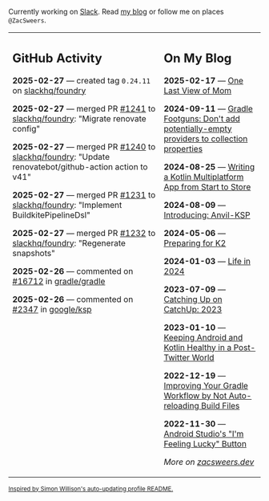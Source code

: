 Currently working on [Slack](https://slack.com/). Read [my blog](https://zacsweers.dev/) or follow me on places `@ZacSweers`.

<table><tr><td valign="top" width="60%">

## GitHub Activity
<!-- githubActivity starts -->
**2025-02-27** — created tag `0.24.11` on [slackhq/foundry](https://github.com/slackhq/foundry)

**2025-02-27** — merged PR [#1241](https://github.com/slackhq/foundry/pull/1241) to [slackhq/foundry](https://github.com/slackhq/foundry): "Migrate renovate config"

**2025-02-27** — merged PR [#1240](https://github.com/slackhq/foundry/pull/1240) to [slackhq/foundry](https://github.com/slackhq/foundry): "Update renovatebot/github-action action to v41"

**2025-02-27** — merged PR [#1231](https://github.com/slackhq/foundry/pull/1231) to [slackhq/foundry](https://github.com/slackhq/foundry): "Implement BuildkitePipelineDsl"

**2025-02-27** — merged PR [#1232](https://github.com/slackhq/foundry/pull/1232) to [slackhq/foundry](https://github.com/slackhq/foundry): "Regenerate snapshots"

**2025-02-26** — commented on [#16712](https://github.com/gradle/gradle/issues/16712#issuecomment-2686197922) in [gradle/gradle](https://github.com/gradle/gradle)

**2025-02-26** — commented on [#2347](https://github.com/google/ksp/issues/2347#issuecomment-2686104877) in [google/ksp](https://github.com/google/ksp)
<!-- githubActivity ends -->
</td><td valign="top" width="40%">

## On My Blog
<!-- blog starts -->
**2025-02-17** — [One Last View of Mom](https://www.zacsweers.dev/one-last-view-of-mom/)

**2024-09-11** — [Gradle Footguns: Don't add potentially-empty providers to collection properties](https://www.zacsweers.dev/gradle-footgun-adding-empty-providers-to-collection-properties/)

**2024-08-25** — [Writing a Kotlin Multiplatform App from Start to Store](https://www.zacsweers.dev/writing-a-kotlin-multiplatform-app-from-start-to-store/)

**2024-08-09** — [Introducing: Anvil-KSP](https://www.zacsweers.dev/introducing-anvil-ksp/)

**2024-05-06** — [Preparing for K2](https://www.zacsweers.dev/preparing-for-k2/)

**2024-01-03** — [Life in 2024](https://www.zacsweers.dev/life-in-2024/)

**2023-07-09** — [Catching Up on CatchUp: 2023](https://www.zacsweers.dev/catching-up-on-catchup-2023/)

**2023-01-10** — [Keeping Android and Kotlin Healthy in a Post-Twitter World](https://www.zacsweers.dev/keeping-android-healthy/)

**2022-12-19** — [Improving Your Gradle Workflow by Not Auto-reloading Build Files](https://www.zacsweers.dev/improving-your-workflow-by-not-auto-reloading-build-files/)

**2022-11-30** — [Android Studio's "I'm Feeling Lucky" Button](https://www.zacsweers.dev/android-studios-im-feeling-lucky-button/)
<!-- blog ends -->
_More on [zacsweers.dev](https://zacsweers.dev/)_
</td></tr></table>

<sub><a href="https://simonwillison.net/2020/Jul/10/self-updating-profile-readme/">Inspired by Simon Willison's auto-updating profile README.</a></sub>